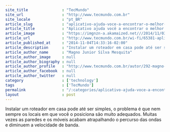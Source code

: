 ```yaml
---
site_title               : "TecMundo"
site_url                 : "http://www.tecmundo.com.br"
site_locale              : "pt_BR"
article_slug             : "aplicativo-ajuda-voce-a-encontrar-o-melhor-lugar-para-instalar-o-roteador"
article_title            : "Aplicativo ajuda você a encontrar o melhor lugar para instalar o roteador"
article_image            : "https://imgnzn-a.akamaized.net///2014/11/03/03155112512508-t1200x480.jpg"
article_url              : "http://www.tecmundo.com.br/wi-fi/65381-aplicativo-ajuda-voce-encontrar-melhor-lugar-instalar-o-roteador.htm"
article_published_at     : "2014-11-04T14:33:16-02:00"
article_description      : "Instalar um roteador em casa pode até ser simples, o problema é que nem sempre os locais em que você o posiciona são muito adequados. Muitas vezes as paredes e os móveis acabam atrapalhando o percurso das ondas e diminuem a velocidade de banda."
article_author_name      : "Magno Junior Silva Mesquita"
article_author_image     : null
article_author_biography : null
article_author_profile   : "http://www.tecmundo.com.br/autor/292-magno-junior-silva-mesquita/"
article_author_facebook  : null
article_author_twitter   : null
category                 : ['technology']
tags                     : ['TecMundo']
permalink                : "/:categories/aplicativo-ajuda-voce-a-encontrar-o-melhor-lugar-para-instalar-o-roteador/"
layout                   : post
---
```


Instalar um roteador em casa pode até ser simples, o problema é que nem sempre os locais em que você o posiciona são muito adequados. Muitas vezes as paredes e os móveis acabam atrapalhando o percurso das ondas e diminuem a velocidade de banda.
